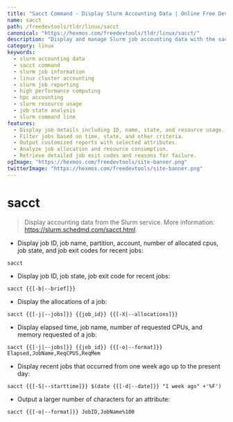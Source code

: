 ```yaml
---
title: "Sacct Command - Display Slurm Accounting Data | Online Free DevTools by Hexmos"
name: sacct
path: /freedevtools/tldr/linux/sacct
canonical: "https://hexmos.com/freedevtools/tldr/linux/sacct/"
description: "Display and manage Slurm job accounting data with the sacct command.  Filter jobs by time, state, and resource usage. Free online tool, no registration required."
category: linux
keywords:
  - slurm accounting data
  - sacct command
  - slurm job information
  - linux cluster accounting
  - slurm job reporting
  - high performance computing
  - hpc accounting
  - slurm resource usage
  - job state analysis
  - slurm command line
features:
  - Display job details including ID, name, state, and resource usage.
  - Filter jobs based on time, state, and other criteria.
  - Output customized reports with selected attributes.
  - Analyze job allocation and resource consumption.
  - Retrieve detailed job exit codes and reasons for failure.
ogImage: "https://hexmos.com/freedevtools/site-banner.png"
twitterImage: "https://hexmos.com/freedevtools/site-banner.png"
---
```


# sacct

> Display accounting data from the Slurm service.
> More information: <https://slurm.schedmd.com/sacct.html>.

- Display job ID, job name, partition, account, number of allocated cpus, job state, and job exit codes for recent jobs:

`sacct`

- Display job ID, job state, job exit code for recent jobs:

`sacct {{[-b|--brief]}}`

- Display the allocations of a job:

`sacct {{[-j|--jobs]}} {{job_id}} {{[-X|--allocations]}}`

- Display elapsed time, job name, number of requested CPUs, and memory requested of a job:

`sacct {{[-j|--jobs]}} {{job_id}} {{[-o|--format]}} Elapsed,JobName,ReqCPUS,ReqMem`

- Display recent jobs that occurred from one week ago up to the present day:

`sacct {{[-S|--starttime]}} $(date {{[-d|--date]}} "1 week ago" +'%F')`

- Output a larger number of characters for an attribute:

`sacct {{[-o|--format]}} JobID,JobName%100`
